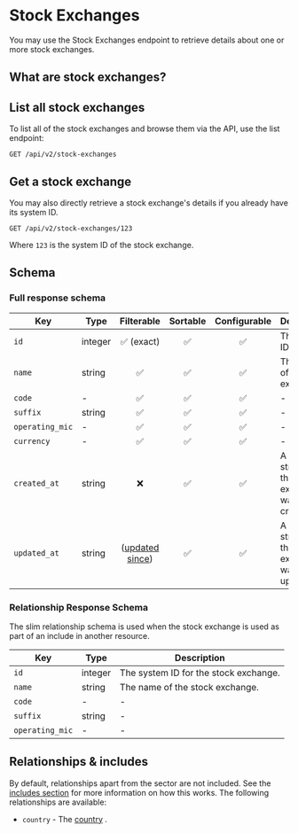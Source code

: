 # Stock Exchanges

You may use the Stock Exchanges endpoint to retrieve details about one or more stock exchanges.

## What are stock exchanges?



## List all stock exchanges

To list all of the stock exchanges and browse them via the API, use the list endpoint:

```http request
GET /api/v2/stock-exchanges
```

## Get a stock exchange

You may also directly retrieve a stock exchange's details if you already have its system ID.

```http request
GET /api/v2/stock-exchanges/123
```

Where `123` is the system ID of the stock exchange.

## Schema

### Full response schema

| Key             | Type    |                Filterable                 |      Sortable      |    Configurable    | Description                                                   |
|-----------------|---------|:-----------------------------------------:|:------------------:|:------------------:|---------------------------------------------------------------|
| `id`            | integer |        :white_check_mark: (exact)         | :white_check_mark: | :white_check_mark: | The system ID.                                                |
| `name`          | string  |            :white_check_mark:             | :white_check_mark: | :white_check_mark: | The name of the stock exchange.                               |
| `code`          | -       |            :white_check_mark:             | :white_check_mark: | :white_check_mark: | -                                                             |
| `suffix`        | string  |            :white_check_mark:             | :white_check_mark: | :white_check_mark: | -                                                             |
| `operating_mic` | -       |            :white_check_mark:             | :white_check_mark: | :white_check_mark: | -                                                             |
| `currency`      | -       |            :white_check_mark:             | :white_check_mark: | :white_check_mark: | -                                                             |
| `created_at`    | string  |                    :x:                    | :white_check_mark: | :white_check_mark: | A datetime string when this stock exchange was first created. |
| `updated_at`    | string  | ([updated since](../customizing/filters)) | :white_check_mark: | :white_check_mark: | A datetime string when this stock exchange was last updated.  |

### Relationship Response Schema

The slim relationship schema is used when the stock exchange is used as part of an include in another resource.

| Key             | Type    | Description                           |
|-----------------|---------|---------------------------------------|
| `id`            | integer | The system ID for the stock exchange. |
| `name`          | string  | The name of the stock exchange.       |
| `code`          | -       | -                                     |
| `suffix`        | string  | -                                     |
| `operating_mic` | -       | -                                     |

## Relationships & includes

By default, relationships apart from the sector are not included. See
the [includes section](../customizing/includes) for more information on how this works. The following relationships
are available:

- `country` - The [country](./countries.md) .
